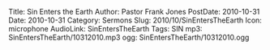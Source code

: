 Title: Sin Enters the Earth
Author: Pastor Frank Jones
PostDate: 2010-10-31
Date: 2010-10-31
Category: Sermons
Slug: 2010/10/SinEntersTheEarth
Icon: microphone
AudioLink: SinEntersTheEarth
Tags: SIN
mp3: SinEntersTheEarth/10312010.mp3
ogg: SinEntersTheEarth/10312010.ogg
